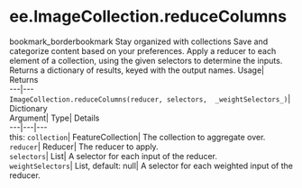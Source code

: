  
#  ee.ImageCollection.reduceColumns 
bookmark_borderbookmark Stay organized with collections  Save and categorize content based on your preferences.
Apply a reducer to each element of a collection, using the given selectors to determine the inputs. 
Returns a dictionary of results, keyed with the output names.
Usage| Returns  
---|---  
`ImageCollection.reduceColumns(reducer, selectors,  _weightSelectors_)`| Dictionary  
Argument| Type| Details  
---|---|---  
this: `collection`| FeatureCollection| The collection to aggregate over.  
`reducer`| Reducer| The reducer to apply.  
`selectors`| List| A selector for each input of the reducer.  
`weightSelectors`| List, default: null| A selector for each weighted input of the reducer.  
